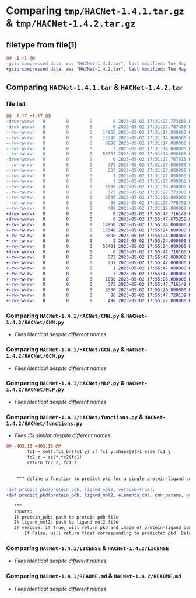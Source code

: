 # Comparing `tmp/HACNet-1.4.1.tar.gz` & `tmp/HACNet-1.4.2.tar.gz`

## filetype from file(1)

```diff
@@ -1 +1 @@
-gzip compressed data, was "HACNet-1.4.1.tar", last modified: Tue May  2 17:31:27 2023, max compression
+gzip compressed data, was "HACNet-1.4.2.tar", last modified: Tue May  2 17:55:47 2023, max compression
```

## Comparing `HACNet-1.4.1.tar` & `HACNet-1.4.2.tar`

### file list

```diff
@@ -1,17 +1,17 @@
-drwxrwxrwx   0        0        0        0 2023-05-02 17:31:27.773800 HACNet-1.4.1/
-drwxrwxrwx   0        0        0        0 2023-05-02 17:31:27.707457 HACNet-1.4.1/HACNet/
--rw-rw-rw-   0        0        0    14950 2023-05-02 17:31:14.000000 HACNet-1.4.1/HACNet/CNN.py
--rw-rw-rw-   0        0        0    15340 2023-05-02 17:31:14.000000 HACNet-1.4.1/HACNet/GCN.py
--rw-rw-rw-   0        0        0     8898 2023-05-02 17:31:14.000000 HACNet-1.4.1/HACNet/MLP.py
--rw-rw-rw-   0        0        0        2 2023-05-02 17:31:14.000000 HACNet-1.4.1/HACNet/__init__.py
--rw-rw-rw-   0        0        0    55337 2023-05-02 17:31:14.000000 HACNet-1.4.1/HACNet/functions.py
-drwxrwxrwx   0        0        0        0 2023-05-02 17:31:27.767815 HACNet-1.4.1/HACNet.egg-info/
--rw-rw-rw-   0        0        0      373 2023-05-02 17:31:27.000000 HACNet-1.4.1/HACNet.egg-info/PKG-INFO
--rw-rw-rw-   0        0        0      237 2023-05-02 17:31:27.000000 HACNet-1.4.1/HACNet.egg-info/SOURCES.txt
--rw-rw-rw-   0        0        0        1 2023-05-02 17:31:27.000000 HACNet-1.4.1/HACNet.egg-info/dependency_links.txt
--rw-rw-rw-   0        0        0        7 2023-05-02 17:31:27.000000 HACNet-1.4.1/HACNet.egg-info/top_level.txt
--rw-rw-rw-   0        0        0     1090 2023-05-02 17:31:16.000000 HACNet-1.4.1/LICENSE
--rw-rw-rw-   0        0        0      373 2023-05-02 17:31:27.773800 HACNet-1.4.1/PKG-INFO
--rw-rw-rw-   0        0        0     3536 2023-05-02 17:31:16.000000 HACNet-1.4.1/README.md
--rw-rw-rw-   0        0        0       86 2023-05-02 17:31:27.778791 HACNet-1.4.1/setup.cfg
--rw-rw-rw-   0        0        0      498 2023-05-02 17:31:16.000000 HACNet-1.4.1/setup.py
+drwxrwxrwx   0        0        0        0 2023-05-02 17:55:47.716149 HACNet-1.4.2/
+drwxrwxrwx   0        0        0        0 2023-05-02 17:55:47.675258 HACNet-1.4.2/HACNet/
+-rw-rw-rw-   0        0        0    14950 2023-05-02 17:55:24.000000 HACNet-1.4.2/HACNet/CNN.py
+-rw-rw-rw-   0        0        0    15340 2023-05-02 17:55:24.000000 HACNet-1.4.2/HACNet/GCN.py
+-rw-rw-rw-   0        0        0     8898 2023-05-02 17:55:24.000000 HACNet-1.4.2/HACNet/MLP.py
+-rw-rw-rw-   0        0        0        2 2023-05-02 17:55:24.000000 HACNet-1.4.2/HACNet/__init__.py
+-rw-rw-rw-   0        0        0    55401 2023-05-02 17:55:24.000000 HACNet-1.4.2/HACNet/functions.py
+drwxrwxrwx   0        0        0        0 2023-05-02 17:55:47.710165 HACNet-1.4.2/HACNet.egg-info/
+-rw-rw-rw-   0        0        0      373 2023-05-02 17:55:47.000000 HACNet-1.4.2/HACNet.egg-info/PKG-INFO
+-rw-rw-rw-   0        0        0      237 2023-05-02 17:55:47.000000 HACNet-1.4.2/HACNet.egg-info/SOURCES.txt
+-rw-rw-rw-   0        0        0        1 2023-05-02 17:55:47.000000 HACNet-1.4.2/HACNet.egg-info/dependency_links.txt
+-rw-rw-rw-   0        0        0        7 2023-05-02 17:55:47.000000 HACNet-1.4.2/HACNet.egg-info/top_level.txt
+-rw-rw-rw-   0        0        0     1090 2023-05-02 17:55:26.000000 HACNet-1.4.2/LICENSE
+-rw-rw-rw-   0        0        0      373 2023-05-02 17:55:47.716149 HACNet-1.4.2/PKG-INFO
+-rw-rw-rw-   0        0        0     3536 2023-05-02 17:55:26.000000 HACNet-1.4.2/README.md
+-rw-rw-rw-   0        0        0       86 2023-05-02 17:55:47.720139 HACNet-1.4.2/setup.cfg
+-rw-rw-rw-   0        0        0      498 2023-05-02 17:55:27.000000 HACNet-1.4.2/setup.py
```

### Comparing `HACNet-1.4.1/HACNet/CNN.py` & `HACNet-1.4.2/HACNet/CNN.py`

 * *Files identical despite different names*

### Comparing `HACNet-1.4.1/HACNet/GCN.py` & `HACNet-1.4.2/HACNet/GCN.py`

 * *Files identical despite different names*

### Comparing `HACNet-1.4.1/HACNet/MLP.py` & `HACNet-1.4.2/HACNet/MLP.py`

 * *Files identical despite different names*

### Comparing `HACNet-1.4.1/HACNet/functions.py` & `HACNet-1.4.2/HACNet/functions.py`

 * *Files 1% similar despite different names*

```diff
@@ -403,15 +403,15 @@
 		fc1 = self.fc1_bn(fc1_y) if fc1_y.shape[0]>1 else fc1_y
 		fc2_z = self.fc2(fc1)
 		return fc2_z, fc1_z
 
 
 	""" define a function to predict pkd for a single protein-ligand complex """
 
-def predict_pkd(protein_pdb, ligand_mol2, verbose=True): 
+def predict_pkd(protein_pdb, ligand_mol2, elements_xml, cnn_params, gcn0_params, gcn1_params, mlp_params, verbose=True): 
 
   """
   Inputs:
   1) protein_pdb: path to protein pdb file
   2) ligand_mol2: path to ligand mol2 file
   3) verbose: if True, will return pkd and image of protein-ligand complex.
       If False, will return float corresponding to predicted pkd. Default is True
```

### Comparing `HACNet-1.4.1/LICENSE` & `HACNet-1.4.2/LICENSE`

 * *Files identical despite different names*

### Comparing `HACNet-1.4.1/README.md` & `HACNet-1.4.2/README.md`

 * *Files identical despite different names*


